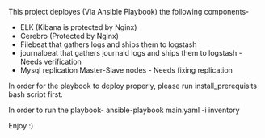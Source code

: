 This project deployes (Via Ansible Playbook) the following components-
* ELK (Kibana is protected by Nginx)
* Cerebro (Protected by Nginx)
* Filebeat that gathers logs and ships them to logstash
* journalbeat that gathers journald logs and ships them to logstash - Needs verification
* Mysql replication Master-Slave nodes - Needs fixing replication

In order for the playbook to deploy properly, please run install_prerequisits bash script first.

In order to run the playbook-
ansible-playbook main.yaml -i inventory

Enjoy :)
